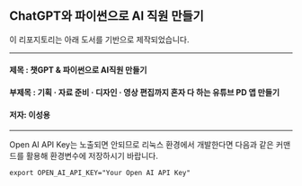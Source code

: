 ## ChatGPT와 파이썬으로 AI 직원 만들기

이 리포지토리는 아래 도서를 기반으로 제작되었습니다.

---
#### 제목 : 챗GPT & 파이썬으로 AI직원 만들기
#### 부제목 : 기획 · 자료 준비 · 디자인 · 영상 편집까지 혼자 다 하는 유튜브 PD 앱 만들기
#### 저자: 이성용

---

Open AI API Key는 노출되면 안되므로 리눅스 환경에서 개발한다면 다음과 같은 커맨드를 활용해 환경변수에 저장하시기 바랍니다.

```commandline
export OPEN_AI_API_KEY="Your Open AI API Key"
```